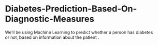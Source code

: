 # Diabetes-Prediction-Based-On-Diagnostic-Measures
We’ll be using Machine Learning to predict whether a person has diabetes or not, based on information about the patient .
